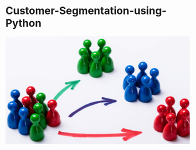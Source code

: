 # Customer-Segmentation-using-Python

![](https://github.com/shubham199408/Customer-Segmentation-using-Python/blob/main/image.png?raw=true)
